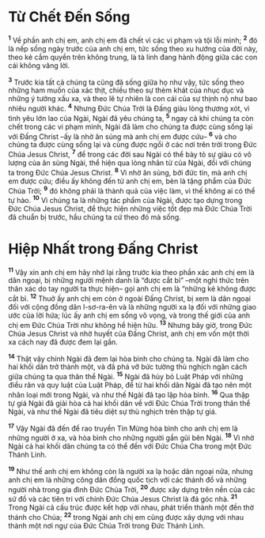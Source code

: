 # Từ Chết Ðến Sống
<sup><b>1</b></sup> Về phần anh chị em, anh chị em đã chết vì các vi phạm và tội lỗi mình; <sup><b>2</b></sup> đó là nếp sống ngày trước của anh chị em, tức sống theo xu hướng của đời này, theo kẻ cầm quyền trên không trung, là tà linh đang hành động giữa các con cái không vâng lời.

<sup><b>3</b></sup> Trước kia tất cả chúng ta cũng đã sống giữa họ như vậy, tức sống theo những ham muốn của xác thịt, chiều theo sự thèm khát của nhục dục và những ý tưởng xấu xa, và theo lẽ tự nhiên là con cái của sự thịnh nộ như bao nhiêu người khác. <sup><b>4</b></sup> Nhưng Ðức Chúa Trời là Ðấng giàu lòng thương xót, vì tình yêu lớn lao của Ngài, Ngài đã yêu chúng ta, <sup><b>5</b></sup> ngay cả khi chúng ta còn chết trong các vi phạm mình, Ngài đã làm cho chúng ta được cùng sống lại với Ðấng Christ –ấy là nhờ ân sủng mà anh chị em được cứu– <sup><b>6</b></sup> và cho chúng ta được cùng sống lại và cùng được ngồi ở các nơi trên trời trong Ðức Chúa Jesus Christ, <sup><b>7</b></sup> để trong các đời sau Ngài có thể bày tỏ sự giàu có vô lượng của ân sủng Ngài, thể hiện qua lòng nhân từ của Ngài, đối với chúng ta trong Ðức Chúa Jesus Christ. <sup><b>8</b></sup> Vì nhờ ân sủng, bởi đức tin, mà anh chị em được cứu; điều ấy không đến từ anh chị em, bèn là tặng phẩm của Ðức Chúa Trời; <sup><b>9</b></sup> đó không phải là thành quả của việc làm, vì thế không ai có thể tự hào. <sup><b>10</b></sup> Vì chúng ta là những tác phẩm của Ngài, được tạo dựng trong Ðức Chúa Jesus Christ, để thực hiện những việc tốt đẹp mà Ðức Chúa Trời đã chuẩn bị trước, hầu chúng ta cứ theo đó mà sống.


# Hiệp Nhất trong Ðấng Christ
<sup><b>11</b></sup> Vậy xin anh chị em hãy nhớ lại rằng trước kia theo phần xác anh chị em là dân ngoại, bị những người mệnh danh là “được cắt bì” –một nghi thức trên thân xác do tay người ta thực hiện– gọi anh chị em là “những kẻ không được cắt bì. <sup><b>12</b></sup> Thuở ấy anh chị em còn ở ngoài Ðấng Christ, bị xem là dân ngoại đối với cộng đồng dân I-sơ-ra-ên và là những người xa lạ đối với những giao ước của lời hứa; lúc ấy anh chị em sống vô vọng, và trong thế giới của anh chị em Ðức Chúa Trời như không hề hiện hữu. <sup><b>13</b></sup> Nhưng bây giờ, trong Ðức Chúa Jesus Christ và nhờ huyết của Ðấng Christ, anh chị em vốn một thời xa cách nay đã được đem lại gần.

<sup><b>14</b></sup> Thật vậy chính Ngài đã đem lại hòa bình cho chúng ta. Ngài đã làm cho hai khối dân trở thành một, và đã phá vỡ bức tường thù nghịch ngăn cách giữa chúng ta qua thân thể Ngài. <sup><b>15</b></sup> Ngài đã hủy bỏ Luật Pháp với những điều răn và quy luật của Luật Pháp, để từ hai khối dân Ngài đã tạo nên một nhân loại mới trong Ngài, và như thế Ngài đã tạo lập hòa bình. <sup><b>16</b></sup> Qua thập tự giá Ngài đã giải hòa cả hai khối dân về với Ðức Chúa Trời trong thân thể Ngài, và như thế Ngài đã tiêu diệt sự thù nghịch trên thập tự giá.

<sup><b>17</b></sup> Vậy Ngài đã đến để rao truyền Tin Mừng hòa bình cho anh chị em là những người ở xa, và hòa bình cho những người gần gũi bên Ngài. <sup><b>18</b></sup> Vì nhờ Ngài cả hai khối dân chúng ta có thể đến với Ðức Chúa Cha trong một Ðức Thánh Linh.

<sup><b>19</b></sup> Như thế anh chị em không còn là người xa lạ hoặc dân ngoại nữa, nhưng anh chị em là những công dân đồng quốc tịch với các thánh đồ và những người nhà trong gia đình Ðức Chúa Trời, <sup><b>20</b></sup> được xây dựng trên nền của các sứ đồ và các tiên tri với chính Ðức Chúa Jesus Christ là đá góc nhà. <sup><b>21</b></sup> Trong Ngài cả cấu trúc được kết hợp với nhau, phát triển thành một đền thờ thánh cho Chúa; <sup><b>22</b></sup> trong Ngài anh chị em cũng được xây dựng với nhau thành một nơi ngự của Ðức Chúa Trời trong Ðức Thánh Linh.